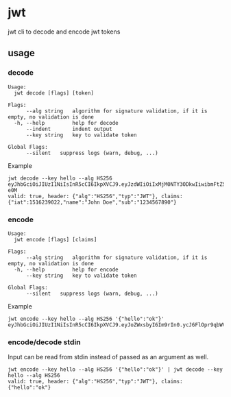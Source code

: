 # jwt
jwt cli to decode and encode jwt tokens

## usage

### decode
```
Usage:
  jwt decode [flags] [token]

Flags:
      --alg string   algorithm for signature validation, if it is empty, no validation is done
  -h, --help         help for decode
      --indent       indent output
      --key string   key to validate token

Global Flags:
      --silent   suppress logs (warn, debug, ...)
```

Example
```shell
jwt decode --key hello --alg HS256 eyJhbGciOiJIUzI1NiIsInR5cCI6IkpXVCJ9.eyJzdWIiOiIxMjM0NTY3ODkwIiwibmFtZSI6IkpvaG4gRG9lIiwiaWF0IjoxNTE2MjM5MDIyfQ.ElsKKULlzGtesThefMuj2_a6KIY9L5i2zDrBLHV-e0M
valid: true, header: {"alg":"HS256","typ":"JWT"}, claims: {"iat":1516239022,"name":"John Doe","sub":"1234567890"}
```

### encode
```
Usage:
  jwt encode [flags] [claims]

Flags:
      --alg string   algorithm for signature validation, if it is empty, no validation is done
  -h, --help         help for encode
      --key string   key to validate token

Global Flags:
      --silent   suppress logs (warn, debug, ...)
```

Example
```shell
jwt encode --key hello --alg HS256 '{"hello":"ok"}'
eyJhbGciOiJIUzI1NiIsInR5cCI6IkpXVCJ9.eyJoZWxsbyI6Im9rIn0.ycJ6FlOpr9qbWVQsVqQr9Pls1F_QfoOE7fk9pUvYNm8
```

### encode/decode stdin
Input can be read from stdin instead of passed as an argument as well.

```shell
jwt encode --key hello --alg HS256 '{"hello":"ok"}' | jwt decode --key hello --alg HS256
valid: true, header: {"alg":"HS256","typ":"JWT"}, claims: {"hello":"ok"}
```
